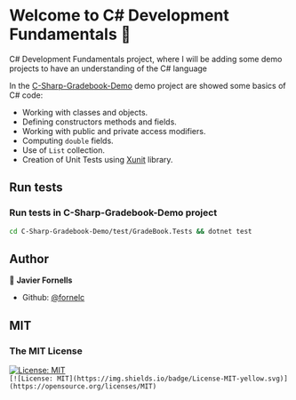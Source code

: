# Welcome to C# Development Fundamentals 👋

C# Development Fundamentals project, where I will be adding some demo projects to have an understanding of the C# language

In the [C-Sharp-Gradebook-Demo](/C-Sharp-Gradebook-Demo) demo project are showed some basics of C# code:

- Working with classes and objects.
- Defining constructors methods and fields.
- Working with public and private access modifiers.
- Computing `double` fields.
- Use of `List` collection.
- Creation of Unit Tests using [Xunit](https://www.nuget.org/packages/xunit/) library.

## Run tests

### Run tests in C-Sharp-Gradebook-Demo project

```sh
cd C-Sharp-Gradebook-Demo/test/GradeBook.Tests && dotnet test
```

## Author

👤 **Javier Fornells**

* Github: [@fornelc](https://github.com/fornelc)

## MIT

### The MIT License

[![License: MIT](https://img.shields.io/badge/License-MIT-yellow.svg)](https://opensource.org/licenses/MIT)  
`[![License: MIT](https://img.shields.io/badge/License-MIT-yellow.svg)](https://opensource.org/licenses/MIT)`
